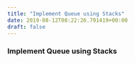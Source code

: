 ```yaml
---
title: "Implement Queue using Stacks"
date: 2019-08-12T08:22:26.791419+00:00
draft: false
---
```


### Implement Queue using Stacks
